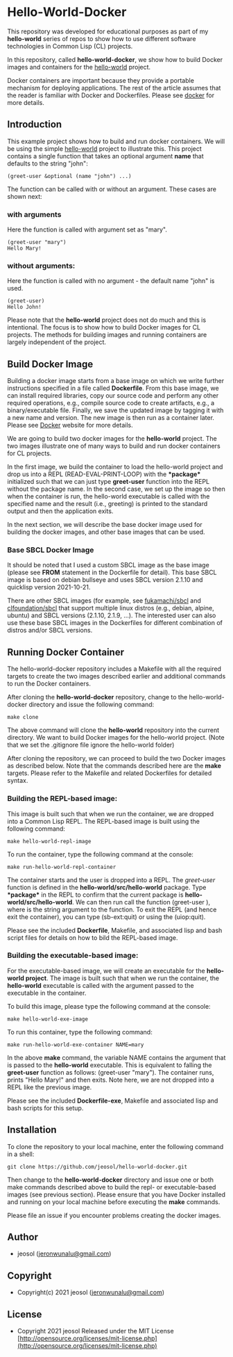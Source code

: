 # Hello-World-Docker
This repository was developed for educational purposes as part of my **hello-world** series of repos to show how to use different software technologies in Common Lisp (CL) projects.

In this repository, called **hello-world-docker**, we show how to build Docker images and containers for the [hello-world](https://github.com/jeosol/hello-world) project.

Docker containers are important because they provide a portable mechanism for deploying applications. The rest of the article assumes that the reader is familiar with Docker and Dockerfiles. Please see [docker](https://docs.docker.com/engine/reference/builder/) for more details.

## Introduction
This example project shows how to build and run docker containers. We will be using the simple [hello-world](https://github.com/jeosol/hello-world) project to illustrate this. This project contains a single function that takes an optional argument **name** that defaults to the string "john":
```
(greet-user &optional (name "john") ...)
```
The function can be called with or without an argument. These cases are shown next:
### with arguments
Here the function is called with argument set as "mary".
```
(greet-user "mary")
Hello Mary!
```
### without arguments:
Here the function is called with no argument - the default name "john" is used.
```
(greet-user)
Hello John!
```

Please note that the **hello-world** project does not do much and this is intentional. The focus is to show how to build Docker images for CL projects. The methods for building images and running containers are largely independent of the project.

## Build Docker Image

Building a docker image starts from a base image on which we write further instructions specified in a file called **Dockerfile**. From this base image, we can install required libraries, copy our source code and perform any other required operations, e.g., compile source code to create artifacts, e.g., a binary/executable file. Finally, we save the updated image by tagging it with a new name and version. The new image is then run as a container later. Please see [Docker](https://docs.docker.com/engine/reference/builder/) website for more details. 

We are going to build two docker images for the **hello-world** project. The two images illustrate one of many ways to build and run docker containers for CL projects.

In the first image, we build the container to load the hello-world project and
drop us into a REPL (READ-EVAL-PRINT-LOOP) with the **\*package\*** initialized such that we can just type
**greet-user** function into the REPL without the package name. In the second case, we set up the image so then when the container is run, the hello-world executable is called with the specified name and the result (i.e., greeting) is printed to the standard output and then the application exits.

In the next section, we will describe the base docker image used for building the docker images, and other base images that can be used.

### Base SBCL Docker Image
It should be noted that I used a custom SBCL image as the base image (please see **FROM** statement in the Dockerfile for detail). This base SBCL image is based on debian bullseye and uses SBCL version 2.1.10 and quicklisp version 2021-10-21.

There are other SBCL images (for example, see [fukamachi/sbcl](https://hub.docker.com/r/fukamachi/sbcl) and [clfoundation/sbcl](https://hub.docker.com/r/clfoundation/sbcl) that support multiple linux distros (e.g., debian, alpine, ubuntu) and SBCL versions (2.1.10, 2.1.9, ...). The interested user can also use these base SBCL images in the Dockerfiles for different combination of distros and/or SBCL versions.

## Running Docker Container
The hello-world-docker repository includes a Makefile with all the required targets to create the two images described earlier and additional commands to run the Docker containers.

After cloning the **hello-world-docker** repository, change to the hello-world-docker directory and issue the following command:
```
make clone
```
The above command will clone the **hello-world** repository into the current directory. We want to build Docker images for the hello-world project. (Note that we set the .gitignore file ignore the hello-world folder)

After cloning the repository, we can proceed to build the two Docker images as described below. Note that the commands described here are the **make** targets. Please refer to the Makefile and related Dockerfiles for detailed syntax.

### Building the REPL-based image:
This image is built such that when we run the container, we are dropped into a Common Lisp REPL. The REPL-based image is built using the following command:
```
make hello-world-repl-image
```
To run the container, type the following command at the console:
```
make run-hello-world-repl-container
```
The container starts and the user is dropped into a REPL. The *greet-user* function is defined in the **hello-world/src/hello-world** package. Type **\*package\*** in the REPL to confirm that the current package is **hello-world/src/hello-world**. We can then run call the function (greet-user <name>), where <name> is the string argument to the function. To exit the REPL (and hence exit the container), you can type (sb-ext:quit) or using the (uiop:quit). 

Please see the included **Dockerfile**, Makefile, and associated lisp and bash script files for details on how to bild the REPL-based image.

### Building the executable-based image:

For the executable-based image, we will create an executable for the **hello-world project**. The image is built such that when we run the container, the **hello-world** executable is called with the argument passed to the executable in the container.

To build this image, please type the following command at the console:
```
make hello-world-exe-image
```
To run this container, type the following command:
```
make run-hello-world-exe-container NAME=mary
```
In the above **make** command, the variable NAME contains the argument that is passed to the **hello-world** executable. This is equivalent to falling the **greet-user** function as follows: (greet-user "mary"). The container runs, prints "Hello Mary!" and then exits. Note here, we are not dropped into a REPL like the previous image. 

Please see the included **Dockerfile-exe**, Makefile and associated lisp and bash scripts for this setup. 

## Installation
To clone the repository to your local machine, enter the following command in a shell:
```
git clone https://github.com/jeosol/hello-world-docker.git
```
Then change to the **hello-world-docker** directory and issue one or both make commands described above to build the repl- or executable-based images (see previous section). Please ensure that you have Docker installed and running on your local machine before executing the **make** commands.

Please file an issue if you encounter problems creating the docker images.

## Author

* jeosol (jeronwunalu@gmail.com)

## Copyright

* Copyright(c) 2021 jeosol (jeronwunalu@gmail.com)


## License

* Copyright 2021 jeosol Released under the MIT License [http://opensource.org/licenses/mit-license.php](http://opensource.org/licenses/mit-license.php)
